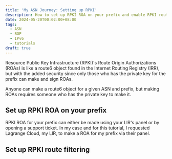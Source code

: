 ```yaml
---
title: 'My ASN Journey: Setting up RPKI'
description: How to set up RPKI ROA on your prefix and enable RPKI route filtering
date: 2024-05-20T00:02:00+08:00
tags:
  - ASN
  - BGP
  - IPv6
  - tutorials
draft: true
---
```

Resource Public Key Infrastructure (RPKI)'s Route Origin Authorizations (ROAs) is like a route6 object found in the Internet Routing Registry (IRR), but with the added security since only those who has the private key for the prefix can make and sign ROAs.

Anyone can make a route6 object for a given ASN and prefix, but making ROAs requires someone who has the private key to make it.

## Set up RPKI ROA on your prefix

RPKI ROA for your prefix can either be made using your LIR's panel or by opening a support ticket. In my case and for this tutorial, I requested Lagrange Cloud, my LIR, to make a ROA for my prefix via their panel.

## Set up RPKI route filtering